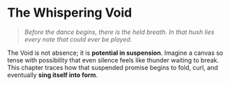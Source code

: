 # The Whispering Void

> *Before the dance begins, there is the held breath. In that hush lies every note that could ever be played.*

The Void is not absence; it is **potential in suspension**. Imagine a canvas so tense with possibility that even silence feels like thunder waiting to break. This chapter traces how that suspended promise begins to fold, curl, and eventually **sing itself into form**.